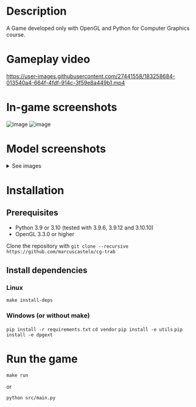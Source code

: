 # Description

A Game developed only with OpenGL and Python for Computer Graphics course.

# Gameplay video

https://user-images.githubusercontent.com/27441558/183258684-013540a4-664f-4fdf-914c-3f59e8a449b1.mp4

# In-game screenshots

![image](https://user-images.githubusercontent.com/27441558/183258480-0447e048-cf41-4dba-b873-41cb4b9db77a.png)
![image](https://user-images.githubusercontent.com/27441558/183258483-e5aa7663-f94e-4fe2-b294-40f075028c56.png)

# Model screenshots

<details>
  <summary>See images</summary>
  
  ![image](https://user-images.githubusercontent.com/27441558/183258300-c8bf030c-1f3b-4b23-9327-f911c3d78910.png)
  ![image](https://user-images.githubusercontent.com/27441558/183258304-0800f658-4b4d-446e-a2fb-53f65faf6a49.png)
  ![image](https://user-images.githubusercontent.com/27441558/183258309-65f41a96-8e52-461d-87b4-de0ec5db3f53.png)
  ![image](https://user-images.githubusercontent.com/27441558/183258362-ac776847-03c8-46a6-9fce-188b0579a680.png)
  ![image](https://user-images.githubusercontent.com/27441558/183258377-023da458-bf17-4fcc-93e6-83f02e2f2f69.png)
  ![image](https://user-images.githubusercontent.com/27441558/183258389-8e1c6043-8d14-476e-88a3-8597a9633a4d.png)
  ![image](https://user-images.githubusercontent.com/27441558/183258395-eb12a2d3-e43e-4f94-8202-e02c781ad4bd.png)
  ![image](https://user-images.githubusercontent.com/27441558/183258401-a2c39f60-9876-4964-be8b-6eb6ac587174.png)
  ![image](https://user-images.githubusercontent.com/27441558/183258418-0b6a9115-d515-46f8-bf2a-890471b8b656.png)
</details>


# Installation

## Prerequisites

- Python 3.9 or 3.10 (tested with 3.9.6, 3.9.12 and 3.10.10)
- OpenGL 3.3.0 or higher

Clone the repository with `git clone --recursive https://github.com/marcuscastelo/cg-trab`

## Install dependencies

### Linux

`make install-deps`

### Windows (or without make)

`pip install -r requirements.txt`
`cd vendor`
`pip install -e utils`
`pip install -e dpgext`


# Run the game

`make run` 

or

`python src/main.py`
